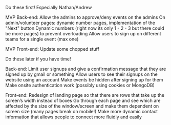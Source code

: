 Do these first! Especially Nathan/Andrew


MVP Back-end:
Allow the admins to approve/deny events on the admins 
On admin/volunteer pages: dynamic number pages, implementation of the "Next" button
Dynamic numbers (right now its only 1 - 2 - 3 but there could be more pages) to prevent overloading
Allow users to sign up on different teams for a single event (max one)

MVP Front-end:
Update some chopped stuff

Do these later if you have time!


Back-end:
Limit user signups and give a confirmation message that they are signed up by gmail or something
Allow users to see their signups on the website using an account
Make events be hidden after signing up for them
Make onsite authentication work (possibly using cookies or MongoDB)

Front-end:
Redesign of landing page so that there are rows that take up the screen’s width instead of boxes
Go through each page and see which are affected by the size of the window/screen and make them dependent on screen size (many pages break on mobile!)
Make more dynamic contact information that allows people to connect more fluidly and easily
